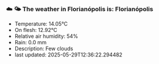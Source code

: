 ### ☁️ 🌤️  The weather in Florianópolis is: Florianópolis

- Temperature: 14.05°C
- On flesh: 12.92°C
- Relative air humidity: 54%
- Rain: 0.0 mm
- Description: Few clouds
- last updated: 2025-05-29T12:36:22.294482
